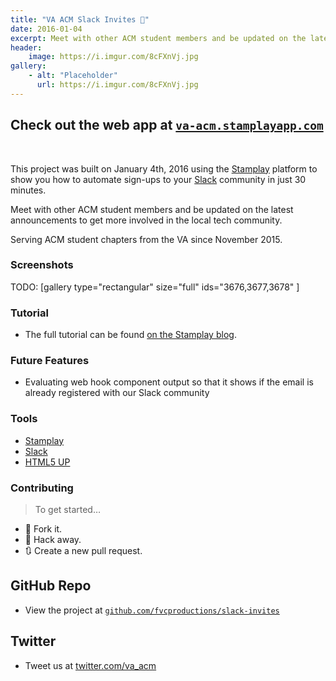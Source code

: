 ```yaml
---
title: "VA ACM Slack Invites 👥"
date: 2016-01-04
excerpt: Meet with other ACM student members and be updated on the latest announcements to get more involved in the local tech community.
header:
    image: https://i.imgur.com/8cFXnVj.jpg
gallery:
    - alt: "Placeholder"
      url: https://i.imgur.com/8cFXnVj.jpg
---
```


Check out the web app at
[`va-acm.stamplayapp.com`](https://va-acm.stamplayapp.com/)
----------------------------------------------------------

 

This project was built on January 4th, 2016 using the
[Stamplay](https://stamplay.com) platform to show you how to automate
sign-ups to your [Slack](https://slack.com) community in just 30
minutes.

Meet with other ACM student members and be updated on the latest
announcements to get more involved in the local tech community.

Serving ACM student chapters from the VA since November 2015.

### Screenshots

TODO: [gallery type="rectangular" size="full" ids="3676,3677,3678"
]

### Tutorial

-   The full tutorial can be found [on the Stamplay
    blog](https://blog.stamplay.com/launch-your-community-with-a-fully-automated-slack-signup-page/).

### Future Features

-   Evaluating web hook component output so that it shows if the email
    is already registered with our Slack community

### Tools

- [Stamplay](https://stamplay.com)
- [Slack](https://slack.com)
- [HTML5 UP](https://html5up.net)

### Contributing

> To get started…

-   🍴 Fork it.
-   🔨 Hack away.
-   🔃 Create a new pull request.

GitHub Repo
-----------

-   View the project at
    [`github.com/fvcproductions/slack-invites`](https://github.com/fvcproductions/slack-invites)

Twitter
-------

-   Tweet us at [twitter.com/va\_acm](https://twitter.com/va_acm)
